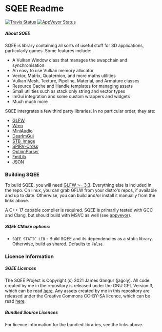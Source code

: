 # SQEE Readme

[![Travis Status](https://travis-ci.org/jagoly/sqee.svg?branch=master)](https://travis-ci.org/jagoly/sqee)
[![AppVeyor Status](https://ci.appveyor.com/api/projects/status/7ha0l295301mfgvr?branch=master&svg=true)](https://ci.appveyor.com/project/jagoly/sqee)

##### About SQEE

SQEE is library containing all sorts of useful stuff for 3D applications, particularly games. Some features include:
 * A Vulkan Window class that manages the swapchain and synchronisation
 * An easy to use Vulkan memory allocator
 * Vector, Matrix, Quaternion, and more maths utilities
 * Vulkan Mesh, Texture, Pipeline, Material, and Armature classes
 * Resource Cache and Handle templates for managing assets
 * Small utilities such as stack only string and vector types
 * ImGui integration and some custom wrappers and widgets
 * Much much more

SQEE intergrates a few third party libraries. In no particular order, they are:
 * [GLFW](https://www.glfw.org/)
 * [Wren](https://wren.io/)
 * [MiniAudio](https://github.com/mackron/miniaudio/)
 * [DearImGui](https://github.com/ocornut/imgui/)
 * [STB_Image](https://github.com/nothings/stb/)
 * [SPIRV-Cross](https://github.com/KhronosGroup/SPIRV-Cross/)
 * [OptionParser](http://optionparser.sourceforge.net/)
 * [FmtLib](https://github.com/fmtlib/fmt/)
 * [JSON](https://github.com/nlohmann/json/)


### Building SQEE

To build SQEE, you will need [GLFW >= 3.3](https://github.com/glfw/glfw/releases). Everything else is included in the repo. On linux, you can grab GFLW from your distro's repos, if available and up to date. Otherwise, you can build and/or install it manually from the links above.

A C++ 17 capable compiler is required. SQEE is primarily tested with GCC and Clang, but should build with MSVC as well (see [appveyor](https://ci.appveyor.com/project/jagoly/sqee)).

##### SQEE CMake options:
 * `SQEE_STATIC_LIB` - Build SQEE and its dependencies as a static library. Otherwise, build as shared. Defaults to `False`.


### Licence Information

##### SQEE Licences
The SQEE Project is Copyright (c) 2021 James Gangur (jagoly). All code created by me in the repository is released under the GNU GPL Version 3, which can be read [here](http://www.gnu.org/licenses/gpl.html). Any assets created by me in this repository are released under the Creative Commons CC-BY-SA licence, which can be read [here](https://creativecommons.org/licenses/by-sa/2.0).

##### Bundled Source Licences
For licence information for the bundled libraries, see the links above.
